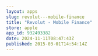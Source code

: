 ```yaml
---
layout: apps
slug: revolut---mobile-finance
title: "Revolut - Mobile Finance"
store: apple
app_id: 932493382
date: 2024-11-11T08:47:43Z
published: 2015-03-01T14:54:14Z
---
```


